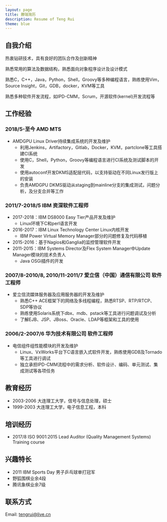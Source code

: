 ```yaml
---
layout: page
title: 滕瑞简历
description: Resume of Teng Rui
theme: blue
---
```

## 自我介绍
热衷钻研技术，具有良好的团队合作及创新精神

熟悉常用的算法及数据结构，熟悉面向对象程序设计及设计模式

熟悉C，C++，Java，Python，Shell，Groovy等多种编程语言，熟练使用Vim，Source Insight，Git，GDB，docker，KVM等工具

熟悉多种软件开发流程，如IPD-CMM，Scrum，开源软件(kernel)开发流程等

## 工作经验
### 2018/5-至今 AMD MTS
- AMDGPU Linux Driver持续集成系统的开发及维护
	- 利用Jenkins，Artifactory，Gitlab，Docker，KVM，partclone等工具搭建CI系统
	- 使用C，Shell，Python，Groovy等编程语言进行CI系统及测试脚本的开发
	- 使用autoconf开发DKMS适配层代码，以支持驱动在不同Linux发行版上的安装
	- 负责AMDGPU DKMS驱动从staging到mainline分支的集成测试，问题分析，及分支合并等工作

### 2011/7-2018/5 IBM 资深软件工程师
- 2017-2018：IBM DS8000 Easy Tier产品开发及维护
	- Linux环境下C和perl语言开发
- 2016-2017：IBM Linux Technology Center Linux内核开发
	- IBM Power Virtual Memory Manager部分的问题修复及代码移植
- 2015-2016：基于Nagios和Ganglia的监控管理软件开发
- 2011-2015：IBM Systems Director及Flex System Manager中Update Manager模块的技术负责人
	- Java OSGi插件的开发

### 2007/8-2010/8, 2010/11-2011/7 爱立信（中国）通信有限公司 软件工程师
- 爱立信流媒体服务器及应用服务器的开发及维护
	- 熟悉C++ ACE框架下的网络及多线程编程，熟悉RTSP、RTP/RTCP、SDP等协议
	- 熟练使用Solaris系统下dbx、mdb、pstack等工具进行问题调试及分析
	- 了解EJB、JSP、JBoss、Oracle、LDAP等框架和工具的使用

### 2006/2-2007/6 华为技术有限公司 软件工程师
- 电信组件组性能模块的开发及维护
	- Linux、VxWorks平台下C语言嵌入式软件开发，熟练使用GDB及Tornado等工具进行调试
	- 独立承担IPD-CMM流程中的需求分析、软件设计、编码、单元测试、集成测试等各项任务

## 教育经历
- 2003-2006 大连理工大学，信号与信息处理，硕士
- 1999-2003 大连理工大学，电子信息工程，本科

## 培训经历
- 2017/8 ISO 9001:2015 Lead Auditor (Quality Management Systems) Training course

## 兴趣特长
- 2011 IBM Sports Day 男子乒乓球单打冠军
- 野狐围棋业余4段
- 腾讯象棋业余7级

## 联系方式
Email: tengrui@live.cn